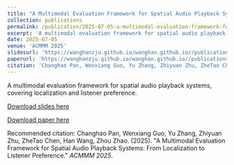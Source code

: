 ```yaml
---
title: "A Multimodal Evaluation Framework for Spatial Audio Playback Systems: From Localization to Listener Preference"
collection: publications
permalink: /publication/2025-07-05-a-multimodal-evaluation-framework-for-spatial-audio-playback-systems
excerpt: 'A multimodal evaluation framework for spatial audio playback systems, covering localization and listener preference.'
date: 2025-07-05
venue: 'ACMMM 2025'
slidesurl: 'https://wanghanzju.github.io/wanghan.github.io//publications/files/mesa.pdf'
paperurl: 'https://wanghanzju.github.io/wanghan.github.io//publications/files/4544_A_Multimodal_Evaluation_F.pdf'
citation: 'Changhao Pan, Wenxiang Guo, Yu Zhang, Zhiyuan Zhu, ZheTao Chen, Han Wang, Zhou Zhao. (2025). &quot;A Multimodal Evaluation Framework for Spatial Audio Playback Systems: From Localization to Listener Preference.&quot; <i>ACMMM 2025</i>.'
---
```

A multimodal evaluation framework for spatial audio playback systems, covering localization and listener preference.

[Download slides here](https://wanghanzju.github.io/wanghan.github.io//publications/files/mesa.pdf)

[Download paper here](https://wanghanzju.github.io/wanghan.github.io//publications/files/4544_A_Multimodal_Evaluation_F.pdf)

Recommended citation: Changhao Pan, Wenxiang Guo, Yu Zhang, Zhiyuan Zhu, ZheTao Chen, Han Wang, Zhou Zhao. (2025). "A Multimodal Evaluation Framework for Spatial Audio Playback Systems: From Localization to Listener Preference." <i>ACMMM 2025</i>.
